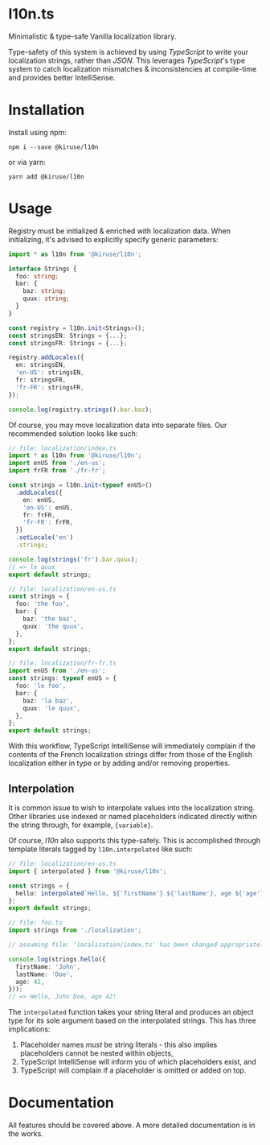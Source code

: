 # l10n.ts
Minimalistic &amp; type-safe Vanilla localization library.

Type-safety of this system is achieved by using *TypeScript* to write
your localization strings, rather than *JSON*. This leverages
*TypeScript*'s type system to catch localization mismatches &
inconsistencies at compile-time and provides better IntelliSense.

# Installation
Install using npm:

```shell
npm i --save @kiruse/l10n
```

or via yarn:

```shell
yarn add @kiruse/l10n
```

# Usage
Registry must be initialized & enriched with localization data. When
initializing, it's advised to explicitly specify generic parameters:

```typescript
import * as l10n from '@kiruse/l10n';

interface Strings {
  foo: string;
  bar: {
    baz: string;
    quux: string;
  }
}

const registry = l10n.init<Strings>();
const stringsEN: Strings = {...};
const stringsFR: Strings = {...};

registry.addLocales({
  en: stringsEN,
  'en-US': stringsEN,
  fr: stringsFR,
  'fr-FR': stringsFR,
});

console.log(registry.strings().bar.baz);
```

Of course, you may move localization data into separate files. Our
recommended solution looks like such:

```typescript
// file: localization/index.ts
import * as l10n from '@kiruse/l10n';
import enUS from './en-us';
import frFR from './fr-fr';

const strings = l10n.init<typeof enUS>()
  .addLocales({
    en: enUS,
    'en-US': enUS,
    fr: frFR,
    'fr-FR': frFR,
  })
  .setLocale('en')
  .strings;

console.log(strings('fr').bar.quux);
// => le quux
export default strings;
```

```typescript
// file: localization/en-us.ts
const strings = {
  foo: 'the foo',
  bar: {
    baz: 'the baz',
    quux: 'the quux',
  },
};
export default strings;
```

```typescript
// file: localization/fr-fr.ts
import enUS from './en-us';
const strings: typeof enUS = {
  foo: 'le foo',
  bar: {
    baz: 'la baz',
    quux: 'le quux',
  },
};
export default strings;
```

With this workflow, TypeScript IntelliSense will immediately complain
if the contents of the French localization strings differ from those
of the English localization either in type or by adding and/or
removing properties.

## Interpolation
It is common issue to wish to interpolate values into the localization
string. Other libraries use indexed or named placeholders indicated
directly within the string through, for example, `{variable}`.

Of course, *l10n* also supports this type-safely. This is accomplished
through template literals tagged by `l10n.interpolated` like such:

```typescript
// file: localization/en-us.ts
import { interpolated } from '@kiruse/l10n';

const strings = {
  hello: interpolated`Hello, ${'firstName'} ${'lastName'}, age ${'age'}!`,
};
export default strings;
```

```typescript
// file: foo.ts
import strings from './localization';

// assuming file: 'localization/index.ts' has been changed appropriately

console.log(strings.hello({
  firstName: 'John',
  lastName: 'Doe',
  age: 42,
}));
// => Hello, John Doe, age 42!
```

The `interpolated` function takes your string literal and produces
an object type for its sole argument based on the interpolated strings.
This has three implications:

1. Placeholder names *must* be string literals - this also implies
   placeholders cannot be nested within objects,
2. TypeScript IntelliSense will inform you of which placeholders exist, and
3. TypeScript will complain if a placeholder is omitted or added on top.


# Documentation
All features should be covered above. A more detailed documentation is
in the works.
